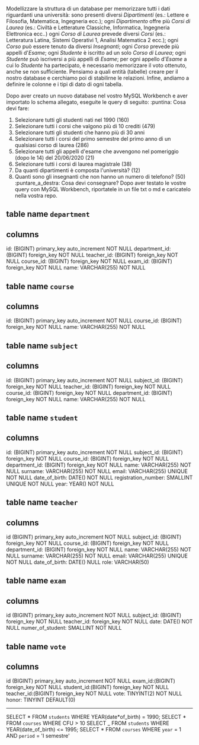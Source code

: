 Modellizzare la struttura di un database per memorizzare tutti i dati riguardanti una università:
sono presenti diversi _Dipartimenti_ (es.: Lettere e Filosofia, Matematica, Ingegneria ecc.);
ogni _Dipartimento_ offre più _Corsi di Laurea_ (es.: Civiltà e Letterature Classiche, Informatica, Ingegneria Elettronica ecc..)
ogni _Corso di Laurea_ prevede diversi _Corsi_ (es.: Letteratura Latina, Sistemi Operativi 1, Analisi Matematica 2 ecc.);
ogni _Corso_ può essere tenuto da diversi _Insegnanti_;
ogni _Corso_ prevede più appelli d'_Esame_;
ogni _Studente_ è iscritto ad un solo _Corso di Laurea_;
ogni _Studente_ può iscriversi a più appelli di _Esame_;
per ogni appello d'_Esame_ a cui lo _Studente_ ha partecipato, è necessario memorizzare il voto ottenuto, anche se non sufficiente. Pensiamo a quali entità (tabelle) creare per il nostro database e cerchiamo poi di stabilirne le relazioni. Infine, andiamo a definire le colonne e i tipi di dato di ogni tabella.

Dopo aver creato un nuovo database nel vostro MySQL Workbench e aver importato lo schema allegato, eseguite le query di seguito:
:puntina: Cosa devi fare:

1. Selezionare tutti gli studenti nati nel 1990 (160)
2. Selezionare tutti i corsi che valgono più di 10 crediti (479)
3. Selezionare tutti gli studenti che hanno più di 30 anni
4. Selezionare tutti i corsi del primo semestre del primo anno di un qualsiasi corso di laurea (286)
5. Selezionare tutti gli appelli d'esame che avvengono nel pomeriggio (dopo le 14) del 20/06/2020 (21)
6. Selezionare tutti i corsi di laurea magistrale (38)
7. Da quanti dipartimenti è composta l'università? (12)
8. Quanti sono gli insegnanti che non hanno un numero di telefono? (50)
   :puntare_a_destra: Cosa devi consegnare?
   Dopo aver testato le vostre query con MySQL Workbench, riportatele in un file txt o md e caricatelo nella vostra repo.

## table name `department`

## columns

id: (BIGINT) primary_key auto_increment NOT NULL
department_id: (BIGINT) foreign_key NOT NULL
teacher_id: (BIGINT) foreign_key NOT NULL
course_id: (BIGINT) foreign_key NOT NULL
exam_id: (BIGINT) foreign_key NOT NULL
name: VARCHAR(255) NOT NULL

## table name `course`

## columns

id: (BIGINT) primary_key auto_increment NOT NULL
course_id: (BIGINT) foreign_key NOT NULL
name: VARCHAR(255) NOT NULL

## table name `subject`

## columns

id: (BIGINT) primary_key auto_increment NOT NULL
subject_id: (BIGINT) foreign_key NOT NULL
teacher_id: (BIGINT) foreign_key NOT NULL
course_id: (BIGINT) foreign_key NOT NULL
department_id: (BIGINT) foreign_key NOT NULL
name: VARCHAR(255) NOT NULL

## table name `student`

## columns

id: (BIGINT) primary_key auto_increment NOT NULL
subject_id: (BIGINT) foreign_key NOT NULL
course_id: (BIGINT) foreign_key NOT NULL
department_id: (BIGINT) foreign_key NOT NULL
name: VARCHAR(255) NOT NULL
surname: VARCHAR(255) NOT NULL
email: VARCHAR(255) UNIQUE NOT NULL
date_of_birth: DATE() NOT NULL
registration_number: SMALLINT UNIQUE NOT NULL
year: YEAR() NOT NULL

## table name `teacher`

## columns

id (BIGINT) primary_key auto_increment NOT NULL
subject_id: (BIGINT) foreign_key NOT NULL
course_id: (BIGINT) foreign_key NOT NULL
department_id: (BIGINT) foreign_key NOT NULL
name: VARCHAR(255) NOT NULL
surname: VARCHAR(255) NOT NULL
email: VARCHAR(255) UNIQUE NOT NULL
date_of_birth: DATE() NULL
role: VARCHAR(50)

## table name `exam`

## columns

id (BIGINT) primary_key auto_increment NOT NULL
subject_id: (BIGINT) foreign_key NOT NULL
teacher_id: foreign_key NOT NULL
date: DATE() NOT NULL
numer_of_student: SMALLINT NOT NULL

## table name `vote`

## columns

id (BIGINT) primary_key auto_increment NOT NULL
exam_id:(BIGINT) foreign_key NOT NULL
student_id:(BIGINT) foreign_key NOT NULL
teacher_id:(BIGINT) foreign_key NOT NULL
vote: TINYINT(2) NOT NULL
honor: TINYINT DEFAULT(0)

---

SELECT \*
FROM `students` WHERE YEAR(date*of_birth) = 1990;
SELECT * FROM `courses` WHERE CFU > 10
SELECT \_ FROM `students` WHERE YEAR(date_of_birth) <= 1995;
SELECT \* FROM `courses`
WHERE `year` = 1
AND `period` = 'I semestre'
